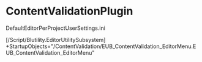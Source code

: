 # ContentValidationPlugin

DefaultEditorPerProjectUserSettings.ini

[/Script/Blutility.EditorUtilitySubsystem]
+StartupObjects="/ContentValidation/EUB_ContentValidation_EditorMenu.EUB_ContentValidation_EditorMenu"
